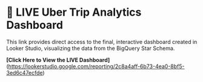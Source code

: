 # 🚀 LIVE Uber Trip Analytics Dashboard

This link provides direct access to the final, interactive dashboard created in Looker Studio, visualizing the data from the BigQuery Star Schema.

**[Click Here to View the LIVE Dashboard]**(https://lookerstudio.google.com/reporting/2c8a4aff-6b73-4ea0-8bf5-3ed6c47ecfde)
